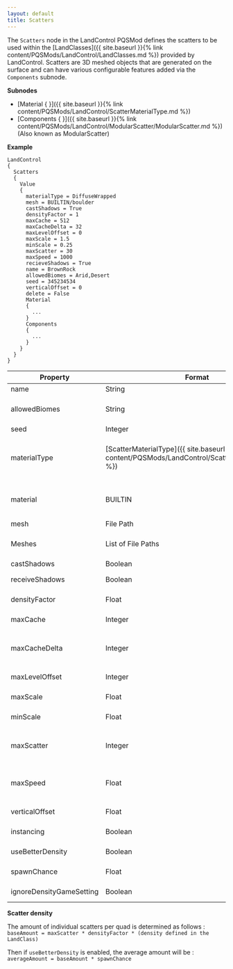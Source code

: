 ```yaml
---
layout: default
title: Scatters
---
```


The `Scatters` node in the LandControl PQSMod defines the scatters to be used within the [LandClasses]({{ site.baseurl }}{% link content/PQSMods/LandControl/LandClasses.md %}) provided by LandControl. Scatters are 3D meshed objects that are generated on the surface and can have various configurable features added via the `Components` subnode.

**Subnodes**
* [Material { }]({{ site.baseurl }}{% link content/PQSMods/LandControl/ScatterMaterialType.md %})
* [Components { }]({{ site.baseurl }}{% link content/PQSMods/LandControl/ModularScatter/ModularScatter.md %}) (Also known as ModularScatter)

**Example**
```
LandControl
{
  Scatters
  {
    Value
    {
      materialType = DiffuseWrapped
      mesh = BUILTIN/boulder
      castShadows = True
      densityFactor = 1
      maxCache = 512
      maxCacheDelta = 32
      maxLevelOffset = 0
      maxScale = 1.5
      minScale = 0.25
      maxScatter = 30
      maxSpeed = 1000
      recieveShadows = True
      name = BrownRock
      allowedBiomes = Arid,Desert
      seed = 345234534
      verticalOffset = 0
      delete = False
      Material
      {
        ...
      }
      Components
      {
        ...
      }
    }
  }
}
```

| Property | Format | Description |
|---|---|---|
| name | String | The name of the scatter. |
| allowedBiomes | String | A comma delimitted string of permitted scatter biome names.  No spaces between entries.  If this list is not present, all biomes are spawned in. |
| seed | Integer | The random seed for scatter distribution. |
| materialType | [ScatterMaterialType]({{ site.baseurl }}{% link content/PQSMods/LandControl/ScatterMaterialType.md %}) | The type of the material of the scatter. Valid options can be found on the [ScatterMaterialType]({{ site.baseurl }}{% link content/PQSMods/LandControl/ScatterMaterialType.md %}) page. |
| material | BUILTIN | Stock material to use instead of specifying a materialType and Material { }. Avoid using this! Will not work in conjunction with the materialType and Material { }. |
| mesh | File Path | The path to an .obj file that contains the scatter's mesh. |
| Meshes | List of File Paths | A list of meshes that will be picked randomly. Inside this node, there can be keys named anything, and the value should be the file path to the .obj file. |
| castShadows | Boolean | Whether the scatter should cast shadows. |
| receiveShadows | Boolean | Whether the scatter should receive shadows - i.e., have shadows casted upon it. |
| densityFactor | Float | A [0,1] base factor applied to `maxScatter`. Usually you want this set to 1 and just change `maxScatter`. |
| maxCache | Integer | Maximum amount of active scatter quads. Leaving this to the default value (512) should be always fine. |
| maxCacheDelta | Integer | How many quads are added to the cache when it isn't large enough to hold all active scatter quads. `maxCache` must be a multiple of this value. Default value (64) should be fine. |
| maxLevelOffset | Integer | The max offset from the PQS level? (the ones controlled by `minLevel` and `maxLevel`) |
| maxScale | Float | The scatter model(s) will be scaled by a random multipler choosen between `minScale` and `maxScale`. |
| minScale | Float | The scatter model(s) will be scaled by a random multipler choosen between `minScale` and `maxScale`. |
| maxScatter | Integer | The base amount of scatter objects per quad. Actual amount depends on `densityFactor`, the `density` defined in the `LandClasses` node and `spawnChance` if `useBetterDensity` is true. |
| maxSpeed | Float | Scatter quads won't be created/rendered if the active vessel speed (in m/s) is higher than this value. Due to a stock bug, this is unreliable and quads might still appear anyway. |
| verticalOffset | Float | Vertical offset from the ground in meters for scatter objects placement. |
| instancing | Boolean | Whether to instance the material, presumably to create better performance? |
| useBetterDensity | Boolean | Set this to true to enable randomization of the amount of scatter objects per quad. |
| spawnChance | Float | Requires `useBetterDensity` to be true. [0, 1] probability of each scatter object spawning. |
| ignoreDensityGameSetting | Boolean | If set to true, the KSP main menu settings scatter density % will be ignored. |

**Scatter density**

The amount of individual scatters per quad is determined as follows :\
`baseAmount = maxScatter * densityFactor * (density defined in the LandClass)`

Then if `useBetterDensity` is enabled, the average amount will be :\
`averageAmount = baseAmount * spawnChance`
